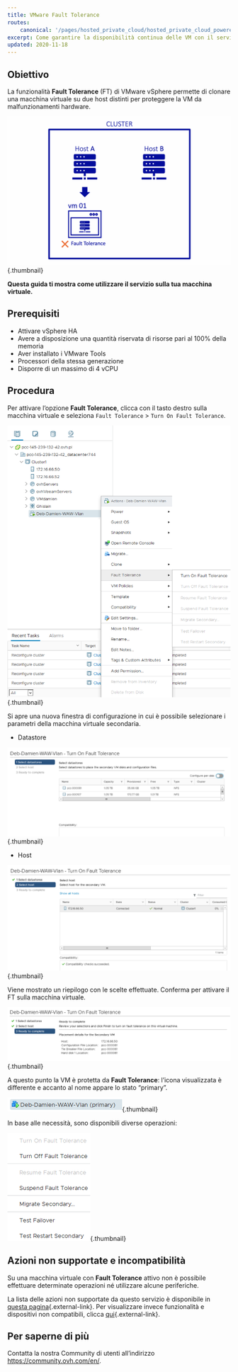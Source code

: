```yaml
---
title: VMware Fault Tolerance
routes:
    canonical: '/pages/hosted_private_cloud/hosted_private_cloud_powered_by_vmware/vmware_fault_tolerance'
excerpt: Come garantire la disponibilità continua delle VM con il servizio Fault Tolerance
updated: 2020-11-18
---
```


## Obiettivo

La funzionalità **Fault Tolerance** (FT) di VMware vSphere permette di clonare una macchina virtuale su due host distinti per proteggere la VM da malfunzionamenti hardware.

![Fault Tolerance](images/FT10v2.gif){.thumbnail}

**Questa guida ti mostra come utilizzare il servizio sulla tua macchina virtuale.**

## Prerequisiti

- Attivare vSphere HA
- Avere a disposizione una quantità riservata di risorse pari al 100% della memoria
- Aver installato i VMware Tools
- Processori della stessa generazione
- Disporre di un massimo di 4 vCPU

## Procedura

Per attivare l’opzione **Fault Tolerance**, clicca con il tasto destro sulla macchina virtuale e seleziona `Fault Tolerance` > `Turn On Fault Tolerance`.

![Fault Tolerance](images/FT.png){.thumbnail}

Si apre una nuova finestra di configurazione in cui è possibile selezionare i parametri della macchina virtuale secondaria.

- Datastore

![Fault Tolerance](images/FT1.png){.thumbnail}

- Host 

![Fault Tolerance](images/FT2.png){.thumbnail}

Viene mostrato un riepilogo con le scelte effettuate. Conferma per attivare il FT sulla macchina virtuale.

![Fault Tolerance](images/FT3.png){.thumbnail}

A questo punto la VM è protetta da **Fault Tolerance**\: l’icona visualizzata è differente e accanto al nome appare lo stato “primary”.

![Fault Tolerance](images/FT4.png){.thumbnail}

In base alle necessità, sono disponibili diverse operazioni:

![Fault Tolerance](images/FT5.png){.thumbnail}

## Azioni non supportate e incompatibilità

Su una macchina virtuale con **Fault Tolerance** attivo non è possibile effettuare determinate operazioni né utilizzare alcune periferiche.

La lista delle azioni non supportate da questo servizio è disponibile in [questa pagina](https://docs.vmware.com/en/VMware-vSphere/6.7/com.vmware.vsphere.avail.doc/GUID-F5264795-11DA-4242-B774-8C3450997033.html){.external-link}. Per visualizzare invece funzionalità e dispositivi non compatibili, clicca [qui](https://docs.vmware.com/en/VMware-vSphere/6.7/com.vmware.vsphere.avail.doc/GUID-C1749AD4-70E2-406C-864C-719F54BF1BC1.html){.external-link}.

## Per saperne di più

Contatta la nostra Community di utenti all’indirizzo <https://community.ovh.com/en/>.
